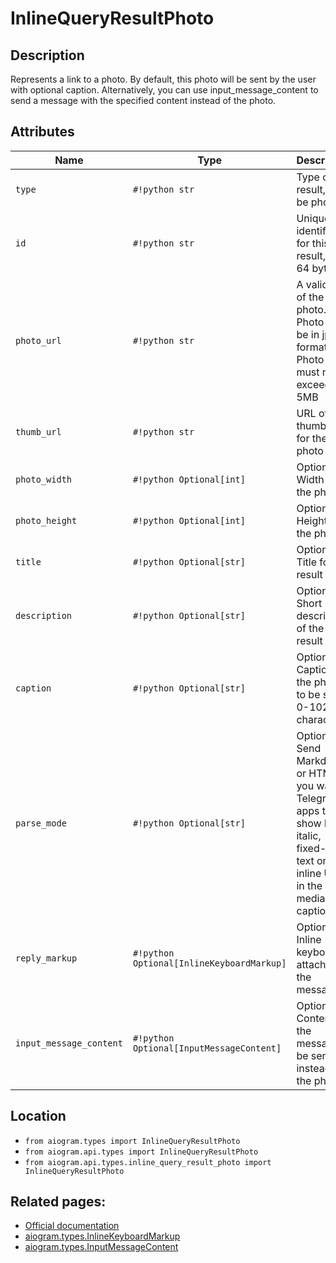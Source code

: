# InlineQueryResultPhoto

## Description

Represents a link to a photo. By default, this photo will be sent by the user with optional caption. Alternatively, you can use input_message_content to send a message with the specified content instead of the photo.


## Attributes

| Name | Type | Description |
| - | - | - |
| `type` | `#!python str` | Type of the result, must be photo |
| `id` | `#!python str` | Unique identifier for this result, 1-64 bytes |
| `photo_url` | `#!python str` | A valid URL of the photo. Photo must be in jpeg format. Photo size must not exceed 5MB |
| `thumb_url` | `#!python str` | URL of the thumbnail for the photo |
| `photo_width` | `#!python Optional[int]` | Optional. Width of the photo |
| `photo_height` | `#!python Optional[int]` | Optional. Height of the photo |
| `title` | `#!python Optional[str]` | Optional. Title for the result |
| `description` | `#!python Optional[str]` | Optional. Short description of the result |
| `caption` | `#!python Optional[str]` | Optional. Caption of the photo to be sent, 0-1024 characters |
| `parse_mode` | `#!python Optional[str]` | Optional. Send Markdown or HTML, if you want Telegram apps to show bold, italic, fixed-width text or inline URLs in the media caption. |
| `reply_markup` | `#!python Optional[InlineKeyboardMarkup]` | Optional. Inline keyboard attached to the message |
| `input_message_content` | `#!python Optional[InputMessageContent]` | Optional. Content of the message to be sent instead of the photo |



## Location

- `from aiogram.types import InlineQueryResultPhoto`
- `from aiogram.api.types import InlineQueryResultPhoto`
- `from aiogram.api.types.inline_query_result_photo import InlineQueryResultPhoto`

## Related pages:

- [Official documentation](https://core.telegram.org/bots/api#inlinequeryresultphoto)
- [aiogram.types.InlineKeyboardMarkup](../types/inline_keyboard_markup.md)
- [aiogram.types.InputMessageContent](../types/input_message_content.md)
